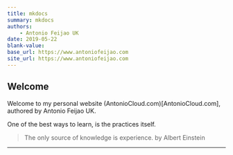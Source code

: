 ```yaml
---
title: mkdocs
summary: mkdocs
authors:
    - Antonio Feijao UK
date: 2019-05-22
blank-value:
base_url: https://www.antoniofeijao.com
site_url: https://www.antoniofeijao.com
---
```


## Welcome

Welcome to my personal website (AntonioCloud.com)[AntonioCloud.com], authored by Antonio Feijao UK.

One of the best ways to learn, is the practices itself.

> The only source of knowledge is experience.
> by Albert Einstein

---


